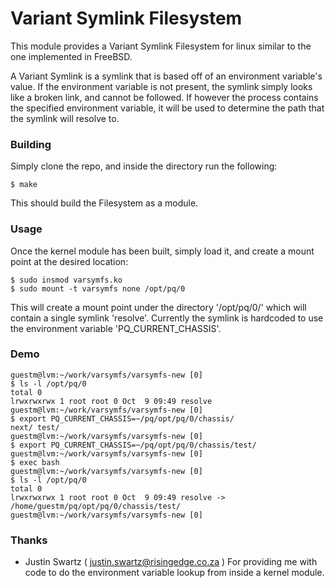 # Variant Symlink Filesystem

This module provides a Variant Symlink Filesystem for linux
similar to the one implemented in FreeBSD.

A Variant Symlink is a symlink that is based off of an environment
variable's value. If the environment variable is not present, the symlink
simply looks like a broken link, and cannot be followed. If however the
process contains the specified environment variable, it will be used to
determine the path that the symlink will resolve to.


### Building

Simply clone the repo, and inside the directory run the following:
```
$ make
```

This should build the Filesystem as a module.


### Usage

Once the kernel module has been built, simply load it, and create a mount point at
the desired location:

```
$ sudo insmod varsymfs.ko
$ sudo mount -t varsymfs none /opt/pq/0
```

This will create a mount point under the directory '/opt/pq/0/' which will contain a
single symlink 'resolve'. Currently the symlink is hardcoded to use the environment
variable 'PQ_CURRENT_CHASSIS'.


### Demo
```
guestm@lvm:~/work/varsymfs/varsymfs-new [0]
$ ls -l /opt/pq/0
total 0
lrwxrwxrwx 1 root root 0 Oct  9 09:49 resolve
guestm@lvm:~/work/varsymfs/varsymfs-new [0]
$ export PQ_CURRENT_CHASSIS=~/pq/opt/pq/0/chassis/
next/ test/
guestm@lvm:~/work/varsymfs/varsymfs-new [0]
$ export PQ_CURRENT_CHASSIS=~/pq/opt/pq/0/chassis/test/
guestm@lvm:~/work/varsymfs/varsymfs-new [0]
$ exec bash
guestm@lvm:~/work/varsymfs/varsymfs-new [0]
$ ls -l /opt/pq/0
total 0
lrwxrwxrwx 1 root root 0 Oct  9 09:49 resolve -> /home/guestm/pq/opt/pq/0/chassis/test/
guestm@lvm:~/work/varsymfs/varsymfs-new [0]
```


### Thanks
- Justin Swartz ( justin.swartz@risingedge.co.za )
  For providing me with code to do the environment variable lookup from inside a kernel module.
